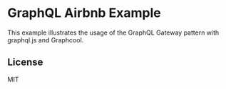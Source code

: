 # GraphQL Airbnb Example

This example illustrates the usage of the GraphQL Gateway pattern with graphql.js and Graphcool.


## License
MIT